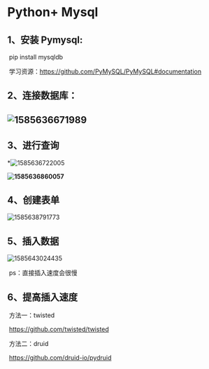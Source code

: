 #  Python+ Mysql



## 1、安装 Pymysql:

​		pip install mysqldb

​		学习资源：<https://github.com/PyMySQL/PyMySQL#documentation>

## 2、连接数据库：

## 		![1585636671989](C:\Users\59103\AppData\Roaming\Typora\typora-user-images\1585636671989.png)

## 3、进行查询

*![1585636722005](C:\Users\59103\AppData\Roaming\Typora\typora-user-images\1585636722005.png)

**![1585636860057](C:\Users\59103\AppData\Roaming\Typora\typora-user-images\1585636860057.png)**

## 4、创建表单

![1585638791773](C:\Users\59103\AppData\Roaming\Typora\typora-user-images\1585638791773.png)

## 5、插入数据

![1585643024435](C:\Users\59103\AppData\Roaming\Typora\typora-user-images\1585643024435.png)

​	ps：直接插入速度会很慢

## 6、提高插入速度

​	方法一：twisted

​				<https://github.com/twisted/twisted>

​	方法二：druid 

​				<https://github.com/druid-io/pydruid>

